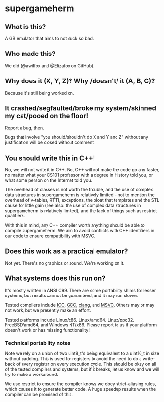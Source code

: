 # supergameherm

## What is this?
A GB emulator that aims to not suck so bad.

## Who made this?
We did (@awilfox and @Elizafox on GitHub).

## Why does it (X, Y, Z)?  Why /doesn't/ it (A, B, C)?
Because it's still being worked on.

## It crashed/segfaulted/broke my system/skinned my cat/pooed on the floor!
Report a bug, then.

Bugs that involve "you should/shouldn't do X and Y and Z" without any 
justification will be closed without comment.

## You should write this in C++!
No, we will not write it in C++. No, C++ will not make the code go any faster,
no matter what your CS101 professor with a degree in History told you, or what
some person on the Internet told you.

The overhead of classes is not worth the trouble, and the use of complex data
structures in supergameherm is relatively limited - not to mention the overhead
of v-tables, RTTI, exceptions, the bloat that templates and the STL cause for
little gain (see also: the use of complex data structures in supergameherm is
relatively limited), and the lack of things such as restrict qualifiers.

With this in mind, any C++ compiler worth anything should be able to compile
supergameherm. We aim to avoid conflicts with C++ identifiers in our code to
ensure compatibility with MSVC.

## Does this work as a practical emulator?
Not yet. There's no graphics or sound. We're working on it.

## What systems does this run on?
It's mostly written in ANSI C99. There are some portability shims for lesser
systems, but results cannot be guaranteed, and it may run slower.

Tested compilers include [ICC](https://software.intel.com/en-us/c-compilers), 
[GCC](https://gcc.gnu.org/), [clang](http://clang.llvm.org/), and
[MSVC](http://www.visualstudio.com/downloads/download-visual-studio-vs). Others
may or may not work, but we presently make an effort.

Tested platforms include Linux/x86, Linux/amd64, Linux/ppc32, FreeBSD/amd64, 
and Windows NT/x86. Please report to us if your platform doesn't work or has
missing functionality!

### Technical portability notes 
Note we rely on a union of two uint8\_t's being equivalent to a uint16\_t in
size without padding. This is used for registers to avoid the need to do a
write-back of every register on every execution cycle. This should be okay on
all of the tested compilers and systems, but if it breaks, let us know and we
will try to make a workaround.

We use restrict to ensure the compiler knows we obey strict-aliasing rules,
which causes it to generate better code. A huge speedup results when the
compiler can be promised of this.


